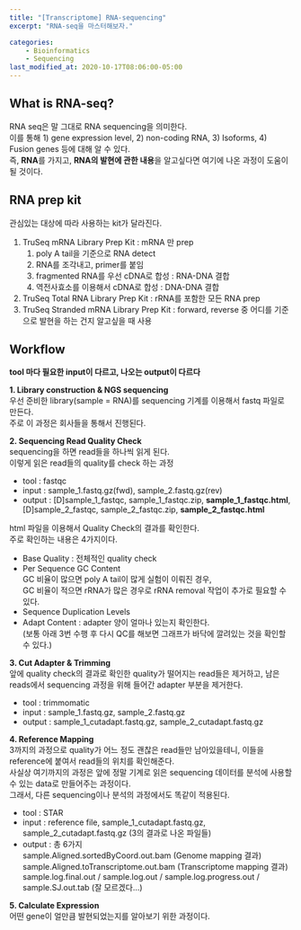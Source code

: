 ```yaml
---
title: "[Transcriptome] RNA-sequencing"
excerpt: "RNA-seq을 마스터해보자."

categories: 
    - Bioinformatics
    - Sequencing
last_modified_at: 2020-10-17T08:06:00-05:00
---
```


## What is RNA-seq?

RNA seq은 말 그대로 RNA sequencing을 의미한다.  
이를 통해 1) gene expression level, 2) non-coding RNA, 3) Isoforms, 4) Fusion genes 등에 대해 알 수 있다.  
즉, **RNA**를 가지고, **RNA의 발현에 관한 내용**을 알고싶다면 여기에 나온 과정이 도움이 될 것이다.

## RNA prep kit
관심있는 대상에 따라 사용하는 kit가 달라진다.
1. TruSeq mRNA Library Prep Kit : mRNA 만 prep  
    1) poly A tail을 기준으로 RNA detect
    2) RNA를 조각내고, primer를 붙임
    3) fragmented RNA를 우선 cDNA로 합성 : RNA-DNA 결합
    4) 역전사효소를 이용해서 cDNA로 합성 : DNA-DNA 결합  
2. TruSeq Total RNA Library Prep Kit : rRNA를 포함한 모든 RNA prep
3. TruSeq Stranded mRNA Library Prep Kit : forward, reverse 중 어디를 기준으로 발현을 하는 건지 알고싶을 때 사용

## Workflow
**tool 마다 필요한 input이 다르고, 나오는 output이 다르다**  

**1. Library construction & NGS sequencing**  
우선 준비한 library(sample = RNA)를 sequencing 기계를 이용해서 fastq 파일로 만든다.  
주로 이 과정은 회사들을 통해서 진행된다.

**2. Sequencing Read Quality Check**  
sequencing을 하면 read들을 하나씩 읽게 된다.  
이렇게 읽은 read들의 quality를 check 하는 과정
* tool : fastqc
* input : sample_1.fastq.gz(fwd), sample_2.fastq.gz(rev)
* output : [D]sample_1_fastqc, sample_1_fastqc.zip, **sample_1_fastqc.html**, [D]sample_2_fastqc, sample_2_fastqc.zip, **sample_2_fastqc.html**

html 파일을 이용해서 Quality Check의 결과를 확인한다.  
주로 확인하는 내용은 4가지이다.
* Base Quality : 전체적인 quality check
* Per Sequence GC Content  
GC 비율이 많으면 poly A tail이 많게 실험이 이뤄진 경우,  
GC 비율이 적으면 rRNA가 많은 경우로 rRNA removal 작업이 추가로 필요할 수 있다.
* Sequence Duplication Levels
* Adapt Content : adapter 양이 얼마나 있는지 확인한다.   
(보통 아래 3번 수행 후 다시 QC를 해보면 그래프가 바닥에 깔려있는 것을 확인할 수 있다.)


**3. Cut Adapter & Trimming**  
앞에 quality check의 결과로 확인한 quality가 떨어지는 read들은 제거하고, 남은 reads에서 sequencing 과정을 위해 들어간 adapter 부분을 제거한다.  
* tool : trimmomatic
* input : sample_1.fastq.gz, sample_2.fastq.gz
* output : sample_1_cutadapt.fastq.gz, sample_2_cutadapt.fastq.gz

**4. Reference Mapping**  
3까지의 과정으로 quality가 어느 정도 괜찮은 read들만 남아있을테니, 이들을 reference에 붙여서 read들의 위치를 확인해준다.  
사실상 여기까지의 과정은 앞에 정말 기계로 읽은 sequencing 데이터를 분석에 사용할 수 있는 data로 만들어주는 과정이다.  
그래서, 다른 sequencing이나 분석의 과정에서도 똑같이 적용된다. 
* tool : STAR
* input : reference file, sample_1_cutadapt.fastq.gz, sample_2_cutadapt.fastq.gz (3의 결과로 나온 파일들)
* output : 총 6가지  
sample.Aligned.sortedByCoord.out.bam (Genome mapping 결과)  
sample.Aligned.toTranscriptome.out.bam (Transcriptome mapping 결과)  
sample.log.final.out / sample.log.out / sample.log.progress.out / sample.SJ.out.tab (잘 모르겠다...)  
  
**5. Calculate Expression**  
어떤 gene이 얼만큼 발현되었는지를 알아보기 위한 과정이다.  